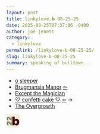 ```yaml
---
layout: post
title: 𝚕𝚒𝚗𝚔𝚢𝚕𝚘𝚟𝚎.𝗯 𝟶𝟾-𝟸𝟻-𝟸𝟻
date: 2025-08-25T07:37:06 -0400
author: joe jenett
category:
  - linkylove
permalink: /linkylove-b-08-25-25/
slug: linkylove-b-08-25-25
summary: speaking of bulltown...
---
```

<ul class="linkylove">
	<li><a title="Tehsin" href="https://fairygore.neocities.org/">o sleeper</a></li>
	<li><a title="Brugmansia Manor" href="https://datura.neocities.org/">Brugmansia Manor</a>  <a title="source" href="https://allyratworld.com/"><span class="via">&#8678;</span></a></li>
	<li><a title="Merlin" href="https://exceptthemagician.neocities.org/">Except the Magician</a></li>
	<li><a title="riu" href="https://confetticake.neocities.org/">♡ confetti cake ♡</a>  <a title="source" href="https://strawberry-bunny.neocities.org/"><span class="via">&#8678;</span></a> <span title="led to link shown below">&#8594;</span></li>
	<li><a title="Crow" href="https://owthehedge.nekoweb.org/">The Overgrowth</a></li>
</ul>
<p class="right"><a href="https://bulltown.joejenett.com/links"><img src="/images/b22.jpg" alt="" width="36"></a></p>

<a href="https://brid.gy/publish/mastodon"></a>
